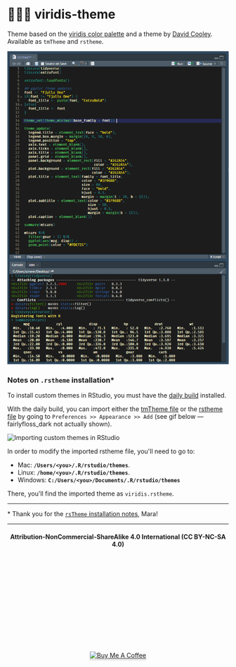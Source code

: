 # :yellow_heart::green_heart::purple_heart: viridis-theme

Theme based on the [viridis color palette](https://cran.r-project.org/web/packages/viridis/vignettes/intro-to-viridis.html) and a theme by [David Cooley](https://github.com/SymbolixAU/rstudiothemes/blob/master/viridis.tmTheme).  
Available as `tmTheme` and `rstheme`.

!["./img/viridis-theme-preview.png"](https://raw.githubusercontent.com/z3tt/viridis-theme/main/img/viridis-theme-preview.png)

### Notes on `.rstheme` installation*

To install custom themes in RStudio, you must have the [daily build](https://dailies.rstudio.com/) installed.

With the daily build, you can import either the [tmTheme file](https://github.com/Z3tt/viridis-theme/blob/master/viridis.tmTheme) or the [rstheme file](https://github.com/Z3tt/viridis-theme/blob/master/viridis.rstheme) by going to `Preferences >> Appearance >> Add` (see gif below — fairlyfloss_dark not actually shown).

![Importing custom themes in RStudio](https://i.imgur.com/0801DLK.gif)

In order to modify the imported rstheme file, you'll need to go to:

- Mac: **`/Users/<you>/.R/rstudio/themes`**.
- Linux: **`/home/<you>/.R/rstudio/themes`**.
- Windows: **`C:/Users/<you>/Documents/.R/rstudio/themes`**

There, you'll find the imported theme as `viridis.rstheme`.

---

\* Thank you for the [`rsTheme` installation notes](https://github.com/batpigandme/night-owlish), Mara!

***

<div align="center">
  <h4>Attribution-NonCommercial-ShareAlike 4.0 International (CC BY-NC-SA 4.0)</h4>
<div style="width:300px; height:200px">
<img src=https://camo.githubusercontent.com/00f7814990f36f84c5ea74cba887385d8a2f36be/68747470733a2f2f646f63732e636c6f7564706f7373652e636f6d2f696d616765732f63632d62792d6e632d73612e706e67 alt="" height="42">
</div>
  <br>
  <a href="https://www.buymeacoffee.com/z3tt" target="_blank"><img src="https://www.buymeacoffee.com/assets/img/guidelines/download-assets-sm-1.svg" alt="Buy Me A Coffee" style="height: 41px !important;width: 174px !important;box-shadow: 0px 3px 2px 0px rgba(190, 190, 190, 0.5) !important;-webkit-box-shadow: 0px 3px 2px 0px rgba(190, 190, 190, 0.5) !important;" ></a>
  <br><br>
</div>
